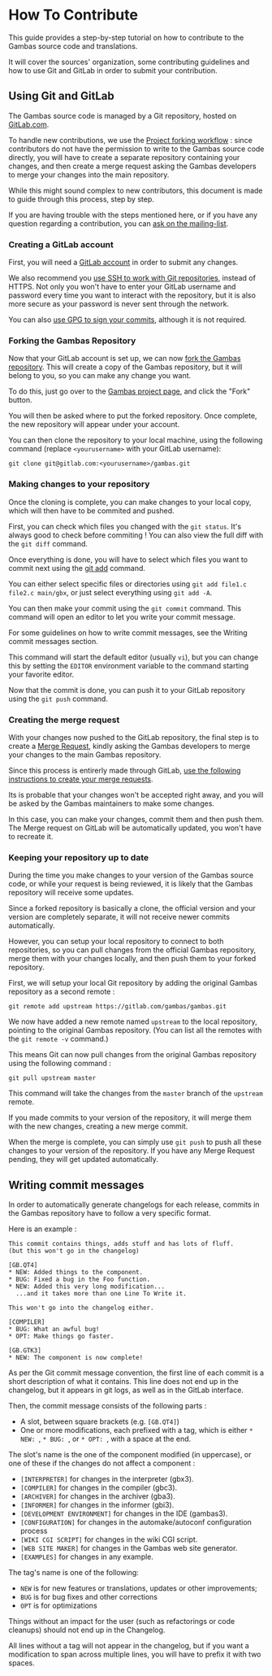 # How To Contribute

This guide provides a step-by-step tutorial on how to contribute to the Gambas source code and translations.

It will cover the sources' organization, some contributing guidelines and how to use Git and GitLab in order to submit your contribution.

## Using Git and GitLab

The Gambas source code is managed by a Git repository, hosted on [GitLab.com](https://gitlab.com/gambas/gambas).

To handle new contributions, we use the [Project forking workflow](https://docs.gitlab.com/ce/workflow/forking_workflow.html) : 
since contributors do not have the permission to write to the Gambas source code directly, you will have to create a separate repository containing your changes, and then create a merge request asking the Gambas developers to merge your changes into the main repository.

While this might sound complex to new contributors, this document is made to guide through this process, step by step.

If you are having trouble with the steps mentioned here, or if you have any question regarding a contribution, you can [ask on the mailing-list](http://gambaswiki.org/wiki/doc/forum).

### Creating a GitLab account

First, you will need a [GitLab account](https://gitlab.com/users/sign_in) in order to submit any changes.

We also recommend you [use SSH to work with Git repositories](https://docs.gitlab.com/ce/ssh/README.html), instead of HTTPS.
Not only you won't have to enter your GitLab username and password every time you want to interact with the repository, but it is also more secure as your password is never sent through the network.

You can also [use GPG to sign your commits](https://docs.gitlab.com/ee/user/project/gpg_signed_commits/index.html), although it is not required.

### Forking the Gambas Repository

Now that your GitLab account is set up, we can now [fork the Gambas repository](https://docs.gitlab.com/ce/gitlab-basics/fork-project.html).
This will create a copy of the Gambas repository, but it will belong to you, so you can make any change you want.

To do this, just go over to the [Gambas project page](https://gitlab.com/gambas/gambas), and click the "Fork" button.

You will then be asked where to put the forked repository. Once complete, the new repository will appear under your account.

You can then clone the repository to your local machine, using the following command (replace `<yourusername>` with your GitLab username):

    git clone git@gitlab.com:<yourusername>/gambas.git

### Making changes to your repository

Once the cloning is complete, you can make changes to your local copy, which will then have to be commited and pushed.

First, you can check which files you changed with the `git status`. It's always good to check before commiting !
You can also view the full diff with the `git diff` command.

Once everything is done, you will have to select which files you want to commit next using the [git add](https://git-scm.com/docs/git-add) command.

You can either select specific files or directories using `git add file1.c file2.c main/gbx`, or just select everything using `git add -A`.

You can then make your commit using the `git commit` command. 
This command will open an editor to let you write your commit message.

For some guidelines on how to write commit messages, see the Writing commit messages section.

This command will start the default editor (usually `vi`), but you can change this by setting the `EDITOR` environment variable to the command starting your favorite editor.

Now that the commit is done, you can push it to your GitLab repository using the `git push` command.

### Creating the merge request

With your changes now pushed to the GitLab repository, the final step is to create a [Merge Request](https://docs.gitlab.com/ee/user/project/merge_requests/index.html), 
kindly asking the Gambas developers to merge your changes to the main Gambas repository.

Since this process is entirerly made through GitLab, [use the following instructions to create your merge requests](https://docs.gitlab.com/ee/gitlab-basics/add-merge-request.html).

Its is probable that your changes won't be accepted right away, and you will be asked by the Gambas maintainers to make some changes.

In this case, you can make your changes, commit them and then push them. 
The Merge request on GitLab will be automatically updated, you won't have to recreate it.

### Keeping your repository up to date

During the time you make changes to your version of the Gambas source code, or while your request is being reviewed, it is likely that the Gambas repository will receive some updates.

Since a forked repository is basically a clone, the official version and your version are completely separate, it will not receive newer commits automatically.

However, you can setup your local repository to connect to both repositories, so you can pull changes from the official Gambas repository, merge them with your changes locally, and then push them to your forked repository.

First, we will setup your local Git repository by adding the original Gambas repository as a second remote :

    git remote add upstream https://gitlab.com/gambas/gambas.git

We now have added a new remote named `upstream` to the local repository, pointing to the original Gambas repository.
(You can list all the remotes with the `git remote -v` command.)

This means Git can now pull changes from the original Gambas repository using the following command :

    git pull upstream master

This command will take the changes from the `master` branch of the `upstream` remote. 

If you made commits to your version of the repository, it will merge them with the new changes, creating a new merge commit.

When the merge is complete, you can simply use `git push` to push all these changes to your version of the repository. If you have any Merge Request pending, they will get updated automatically.


## Writing commit messages

In order to automatically generate changelogs for each release, commits in the Gambas repository have to follow a very specific format.

Here is an example :

    This commit contains things, adds stuff and has lots of fluff.
    (but this won't go in the changelog)
    
    [GB.QT4]
    * NEW: Added things to the component.
    * BUG: Fixed a bug in the Foo function.
    * NEW: Added this very long modification...
      ...and it takes more than one Line To Write it.
    
    This won't go into the changelog either.
    
    [COMPILER]
    * BUG: What an awful bug!
    * OPT: Make things go faster.
    
    [GB.GTK3]
    * NEW: The component is now complete!

As per the Git commit message convention, the first line of each commit is a short description of what it contains. 
This line does not end up in the changelog, but it appears in git logs, as well as in the GitLab interface.

Then, the commit message consists of the following parts : 

* A slot, between square brackets (e.g. `[GB.QT4]`)
* One or more modifications, each prefixed with a tag, which is either `* NEW: `, `* BUG: `, or `* OPT: `, with a space at the end.

The slot's name is the one of the component modified (in uppercase), or one of these if the changes do not affect a component :
* `[INTERPRETER]` for changes in the interpreter (gbx3).
* `[COMPILER]` for changes in the compiler (gbc3).
* `[ARCHIVER]` for changes in the archiver (gba3).
* `[INFORMER]` for changes in the informer (gbi3).
* `[DEVELOPMENT ENVIRONMENT]` for changes in the IDE (gambas3).
* `[CONFIGURATION]` for changes in the automake/autoconf configuration process
* `[WIKI CGI SCRIPT]` for changes in the wiki CGI script.
* `[WEB SITE MAKER]` for changes in the Gambas web site generator.
* `[EXAMPLES]` for changes in any example.

The tag's name is one of the following:

* `NEW` is for new features or translations, updates or other improvements;
* `BUG` is for bug fixes and other corrections
* `OPT` is for optimizations

Things without an impact for the user (such as refactorings or code cleanups) should not end up in the Changelog.

All lines without a tag will not appear in the changelog, but if you want a modification to span across multiple lines, you will have to prefix it with two spaces.
